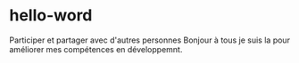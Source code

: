 # hello-word
Participer et partager avec d'autres personnes
Bonjour à tous je suis la pour améliorer mes compétences en développemnt.
